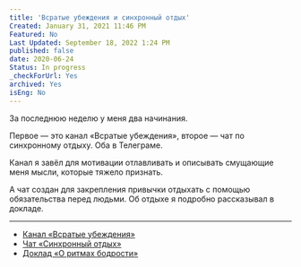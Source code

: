 ```yaml
---
title: 'Всратые убеждения и синхронный отдых'
Created: January 31, 2021 11:46 PM
Featured: No
Last Updated: September 18, 2022 1:24 PM
published: false
date: 2020-06-24
Status: In progress
_checkForUrl: Yes
archived: Yes
isEng: No
---
```


За последнюю неделю у меня два начинания.

Первое — это канал «Всратые убеждения», второе — чат по синхронному отдыху. Оба в Телеграме.

Канал я завёл для мотивации отлавливать и описывать смущающие меня мысли, которые тяжело признать.

А чат создан для закрепления привычки отдыхать с помощью обязательства перед людьми. Об отдыхе я подробно рассказывал в докладе.

---

- [Канал «Всратые убеждения»](https://t.me/bad_beliefs)
- [Чат «Синхронный отдых»](https://t.me/sync_restings)
- [Доклад «О ритмах бодрости»](https://www.youtube.com/watch?t&v=h_4oiS8a0EI)